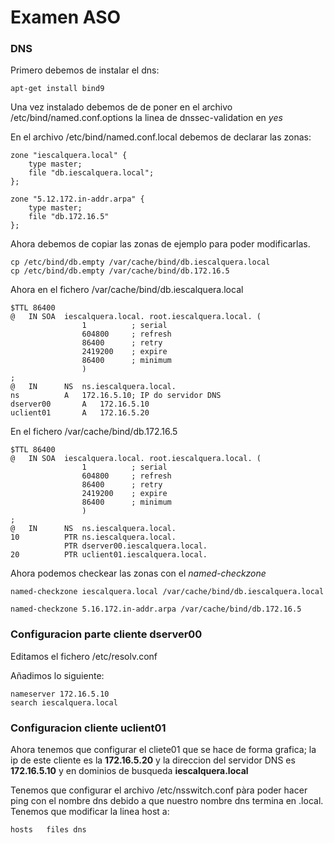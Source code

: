 # Examen ASO

### DNS

Primero debemos de instalar el dns:

```
apt-get install bind9
````

Una vez instalado debemos de de poner en el archivo /etc/bind/named.conf.options la linea de dnssec-validation en *yes*

En el archivo /etc/bind/named.conf.local debemos de declarar las zonas:

```
zone "iescalquera.local" {
    type master;
    file "db.iescalquera.local";
};

zone "5.12.172.in-addr.arpa" {
    type master;
    file "db.172.16.5"
};
````
Ahora debemos de copiar las zonas de ejemplo para poder modificarlas.

```
cp /etc/bind/db.empty /var/cache/bind/db.iescalquera.local
cp /etc/bind/db.empty /var/cache/bind/db.172.16.5
````

Ahora en el fichero /var/cache/bind/db.iescalquera.local
```
$TTL 86400	
@	IN SOA	iescalquera.local. root.iescalquera.local. (
				1          ; serial
				604800     ; refresh
				86400      ; retry 
				2419200    ; expire
				86400      ; minimum 
				)
;
@	IN		NS	ns.iescalquera.local.
ns			A	172.16.5.10; IP do servidor DNS
dserver00		A	172.16.5.10
uclient01		A	172.16.5.20
````

En el fichero /var/cache/bind/db.172.16.5
```
$TTL 86400
@	IN SOA	iescalquera.local. root.iescalquera.local. (
				1          ; serial
				604800     ; refresh
				86400      ; retry
				2419200    ; expire
				86400      ; minimum
				)
;
@	IN		NS	ns.iescalquera.local.
10			PTR	ns.iescalquera.local.
			PTR	dserver00.iescalquera.local.
20			PTR	uclient01.iescalquera.local.
````

Ahora podemos checkear las zonas con el *named-checkzone*

```
named-checkzone iescalquera.local /var/cache/bind/db.iescalquera.local

named-checkzone 5.16.172.in-addr.arpa /var/cache/bind/db.172.16.5
````

### Configuracion parte cliente dserver00

Editamos el fichero /etc/resolv.conf

Añadimos lo siguiente:

```
nameserver 172.16.5.10
search iescalquera.local
````

### Configuracion cliente uclient01

Ahora tenemos que configurar el cliete01 que se hace de forma grafica; la ip de este cliente es la **172.16.5.20** y la direccion del servidor DNS es **172.16.5.10** y en dominios de busqueda **iescalquera.local** 

Tenemos que configurar el archivo /etc/nsswitch.conf pàra poder hacer ping con el nombre dns debido a que nuestro nombre dns termina en .local.
Tenemos que modificar la linea host a:

```
hosts   files dns
````








